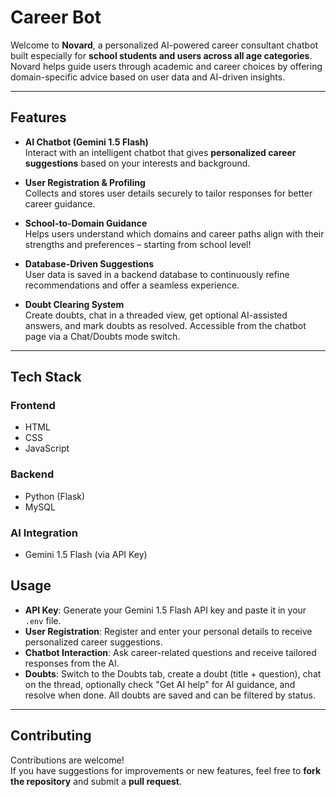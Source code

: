 # Career Bot

Welcome to **Novard**, a personalized AI-powered career consultant chatbot built especially for **school students and users across all age categories**. Novard helps guide users through academic and career choices by offering domain-specific advice based on user data and AI-driven insights.

---

## Features

- **AI Chatbot (Gemini 1.5 Flash)**  
  Interact with an intelligent chatbot that gives **personalized career suggestions** based on your interests and background.

- **User Registration & Profiling**  
  Collects and stores user details securely to tailor responses for better career guidance.

- **School-to-Domain Guidance**  
  Helps users understand which domains and career paths align with their strengths and preferences – starting from school level!

- **Database-Driven Suggestions**  
  User data is saved in a backend database to continuously refine recommendations and offer a seamless experience.

- **Doubt Clearing System**  
  Create doubts, chat in a threaded view, get optional AI-assisted answers, and mark doubts as resolved. Accessible from the chatbot page via a Chat/Doubts mode switch.

---

## Tech Stack

### Frontend
- HTML  
- CSS  
- JavaScript  

### Backend
- Python (Flask)  
- MySQL  

### AI Integration
- Gemini 1.5 Flash (via API Key)

## Usage

- **API Key**: Generate your Gemini 1.5 Flash API key and paste it in your `.env` file.
- **User Registration**: Register and enter your personal details to receive personalized career suggestions.
- **Chatbot Interaction**: Ask career-related questions and receive tailored responses from the AI.
- **Doubts**: Switch to the Doubts tab, create a doubt (title + question), chat on the thread, optionally check "Get AI help" for AI guidance, and resolve when done. All doubts are saved and can be filtered by status.

---

## Contributing

Contributions are welcome!  
If you have suggestions for improvements or new features, feel free to **fork the repository** and submit a **pull request**.
